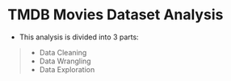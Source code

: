 # TMDB Movies Dataset Analysis

- This analysis is divided into 3 parts:

> - Data Cleaning
> - Data Wrangling
> - Data Exploration